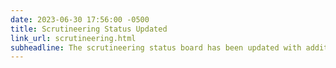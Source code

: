 ```yaml
---
date: 2023-06-30 17:56:00 -0500
title: Scrutineering Status Updated
link_url: scrutineering.html
subheadline: The scrutineering status board has been updated with additional team progress.
---
```


